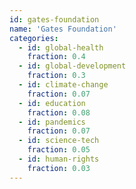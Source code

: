 ```yaml
---
id: gates-foundation
name: 'Gates Foundation'
categories:
  - id: global-health
    fraction: 0.4
  - id: global-development
    fraction: 0.3
  - id: climate-change
    fraction: 0.07
  - id: education
    fraction: 0.08
  - id: pandemics
    fraction: 0.07
  - id: science-tech
    fraction: 0.05
  - id: human-rights
    fraction: 0.03
---
```

